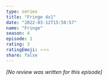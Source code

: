 ```yaml
---
type: series
title: "Fringe 4x1"
date: "2022-03-12T15:50:57"
name: "Fringe"
season: 4
episode: 1
rating: 3
ratingEmoji: ⭐️⭐️⭐️
share: false
---
```


_[No review was written for this episode]_
